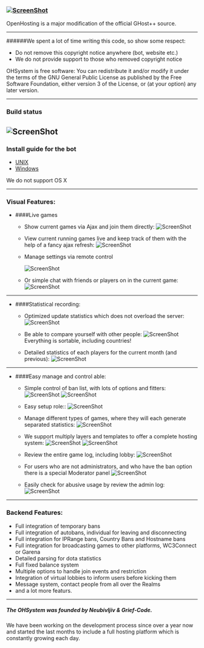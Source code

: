 ### [![ScreenShot](http://ohsystem.net/site_logo.png)](http://ohsystem.net/)

OpenHosting is a major modification of the official GHost++ source.

---

######We spent a lot of time writing this code, so show some respect:
 - Do not remove this copyright notice anywhere (bot, website etc.)
 - We do not provide support to those who removed copyright notice

OHSystem is free software: You can redistribute it and/or modify
it under the terms of the GNU General Public License as published by
the Free Software Foundation, either version 3 of the License, or
(at your option) any later version.

---
### Build status
![ScreenShot](https://travis-ci.org/OHSystem/ohsystem.svg?branch=master)
---
### Install guide for the bot

 - [UNIX](https://github.com/OHSystem/ohsystem/wiki/Installation---UNIX)
 - [Windows](https://github.com/OHSystem/ohsystem/wiki/Installation-WinOS)

We do not support OS X

---

### Visual Features:
- ####Live games
  - Show current games via Ajax and join them directly:
    ![ScreenShot](http://ohsystem.net/public_images/gamelist.PNG)

  - View current running games live and keep track of them with the help of a fancy ajax refresh:
    ![ScreenShot](http://ohsystem.net/public_images/live_games.PNG)

  - Manage settings via remote control

    ![ScreenShot](http://ohsystem.net/public_images/remote%20control.PNG)
    
  - Or simple chat with friends or players on in the current game:
    ![ScreenShot](http://ohsystem.net/public_images/chat.PNG)

---

- ####Statistical recording:
  - Optimized update statistics which does not overload the server:
    ![ScreenShot](http://ohsystem.net/public_images/update.PNG)

  - Be able to compare yourself with other people:
    ![ScreenShot](http://ohsystem.net/public_images/top.PNG)
    Everything is sortable, including countries!

  - Detailed statistics of each players for the current month (and previous):
    ![ScreenShot](http://ohsystem.net/public_images/profile.PNG)

---

- ####Easy manage and control able:
  - Simple control of ban list, with lots of options and fitters:
    ![ScreenShot](http://ohsystem.net/public_images/banadd.PNG)
    ![ScreenShot](http://ohsystem.net/public_images/banoptions.PNG)
  
  - Easy setup role::
    ![ScreenShot](http://ohsystem.net/public_images/roles.PNG)

  - Manage different types of games, where they will each generate separated statistics:
    ![ScreenShot](http://ohsystem.net/public_images/alias.PNG)

  - We support multiply layers and templates to offer a complete hosting system:
    ![ScreenShot](http://ohsystem.net/public_images/singlegame.PNG)
    ![ScreenShot](http://ohsystem.net/public_images/tree.PNG)

  - Review the entire game log, including lobby:
    ![ScreenShot](http://ohsystem.net/public_images/logs.PNG)

  - For users who are not administrators, and who have the ban option there is a special Moderator panel
    ![ScreenShot](http://ohsystem.net/public_images/mods.PNG)
  
  - Easily check for abusive usage by review the admin log:
    ![ScreenShot](http://ohsystem.net/public_images/adminlog.PNG)
    
---

### Backend Features:
  - Full integration of temporary bans
  - Full integration of autobans, individual for leaving and disconnecting
  - Full integration for IPRange bans, Country Bans and Hostname bans
  - Full integration for broadcasting games to other platforms, WC3Connect or Garena
  - Detailed parsing for dota statistics
  - Full fixed balance system
  - Multiple options to handle join events and restriction
  - Integration of virtual lobbies to inform users before kicking them
  - Message system, contact people from all over the Realms
  - and a lot more featurs.

----

##### The OHSystem was founded by Neubivljiv & Grief-Code.
We have been working on the development process since over a year now and started the last months to include a full hosting platform which is constantly growing each day.

